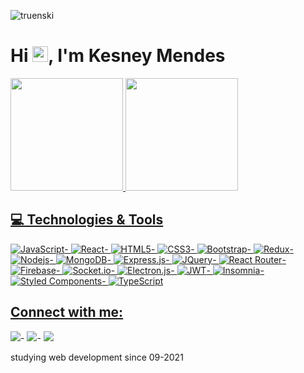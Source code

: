 <p align="left"><img src="https://komarev.com/ghpvc/?username=truenski" alt="truenski" /></p>
<h1 align = "justify"> Hi <img src="https://media.giphy.com/media/hvRJCLFzcasrR4ia7z/giphy.gif" width="25px">, I'm Kesney Mendes </h1>
     


 <div>
  <a href="https://github.com/truenski">
  <img height="180em" src="https://github-readme-stats.vercel.app/api?username=truenski&show_icons=true&theme=dark&include_all_commits=true&count_private=true"/>
  <img height="180em" src="https://github-readme-stats.vercel.app/api/top-langs/?username=truenski&layout=compact&langs_count=7&theme=dark"/>
</div>


 

## 💻 Technologies & Tools
 
![JavaScript](https://img.shields.io/badge/JavaScript-F7DF1E?style=for-the-badge&logo=javascript&logoColor=black)-
![React](https://img.shields.io/badge/React-20232A?style=for-the-badge&logo=react&logoColor=61DAFB)-
![HTML5](https://img.shields.io/badge/HTML5-E34F26?style=for-the-badge&logo=html5&logoColor=white)-
![CSS3](https://img.shields.io/badge/CSS3-1572B6?style=for-the-badge&logo=css3&logoColor=white)-
![Bootstrap](https://img.shields.io/badge/Bootstrap-563D7C?style=for-the-badge&logo=bootstrap&logoColor=white)-
![Redux](https://img.shields.io/badge/Redux-593D88?style=for-the-badge&logo=redux&logoColor=white)-
![Nodejs](https://img.shields.io/badge/Node.js-43853D?style=for-the-badge&logo=node.js&logoColor=white)-
![MongoDB](https://img.shields.io/badge/MongoDB-4EA94B?style=for-the-badge&logo=mongodb&logoColor=white)-
![Express.js](https://img.shields.io/badge/Express.js-404D59?style=for-the-badge)-
![JQuery](https://img.shields.io/badge/jQuery-0769AD?style=for-the-badge&logo=jquery&logoColor=white)-
![React Router](https://img.shields.io/badge/React_Router-CA4245?style=for-the-badge&logo=react-router&logoColor=white)-
![Firebase](https://img.shields.io/badge/firebase-%23039BE5.svg?style=for-the-badge&logo=firebase)-
 ![Socket.io](https://img.shields.io/badge/Socket.io-black?style=for-the-badge&logo=socket.io&badgeColor=010101)-
 ![Electron.js](https://img.shields.io/badge/Electron-191970?style=for-the-badge&logo=Electron&logoColor=white)-
 ![JWT](https://img.shields.io/badge/JWT-black?style=for-the-badge&logo=JSON%20web%20tokens)-
 ![Insomnia](https://img.shields.io/badge/Insomnia-black?style=for-the-badge&logo=insomnia&logoColor=5849BE)-
 ![Styled Components](https://img.shields.io/badge/styled--components-DB7093?style=for-the-badge&logo=styled-components&logoColor=white)-
 ![TypeScript](https://img.shields.io/badge/typescript-%23007ACC.svg?style=for-the-badge&logo=typescript&logoColor=white)
 
 
 
 
## Connect with me:
<div> 
 
  <a href="https://api.whatsapp.com/send?phone=5571986391371" target="_blank"><img src="https://img.shields.io/badge/WhatsApp-25D366?style=for-the-badge&logo=whatsapp&logoColor=white" target="_blank"></a>-
  <a href = "mailto:kesneymendes@gmail.com"><img src="https://img.shields.io/badge/-Gmail-%23333?style=for-the-badge&logo=gmail&logoColor=white" target="_blank"></a>-
  <a href="https://www.linkedin.com/in/kesney-mendes-viana-45539a1aa" target="_blank"><img src="https://img.shields.io/badge/-LinkedIn-%230077B5?style=for-the-badge&logo=linkedin&logoColor=white" target="_blank"></a> 
 

 
</div>
         <span>studying web development since 09-2021</span>















